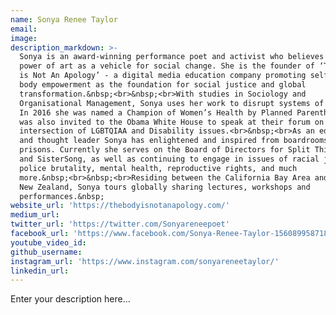 ```yaml
---
name: Sonya Renee Taylor
email:
image:
description_markdown: >-
  Sonya is an award-winning performance poet and activist who believes in the
  power of art as a vehicle for social change. She is the founder of ‘The Body
  is Not An Apology’ - a digital media education company promoting self-love and
  body empowerment as the foundation for social justice and global
  transformation.&nbsp;<br>&nbsp;<br>With studies in Sociology and
  Organisational Management, Sonya uses her work to disrupt systems of inequity.
  In 2016 she was named a Champion of Women’s Health by Planned Parenthood and
  was also invited to the Obama White House to speak at their forum on the
  intersection of LGBTQIAA and Disability issues.<br>&nbsp;<br>As an educator
  and thought leader Sonya has enlightened and inspired from boardrooms to
  prisons. Currently she serves on the Board of Directors for Split This Rock
  and SisterSong, as well as continuing to engage in issues of racial justice,
  police brutality, mental health, reproductive rights, and much
  more.&nbsp;<br>&nbsp;<br>Residing between the California Bay Area and Aotearoa
  New Zealand, Sonya tours globally sharing lectures, workshops and
  performances.&nbsp;
website_url: 'https://thebodyisnotanapology.com/'
medium_url:
twitter_url: 'https://twitter.com/Sonyareneepoet'
facebook_url: 'https://www.facebook.com/Sonya-Renee-Taylor-156089958718/'
youtube_video_id:
github_username:
instagram_url: 'https://www.instagram.com/sonyareneetaylor/'
linkedin_url:
---
```


Enter your description here...

